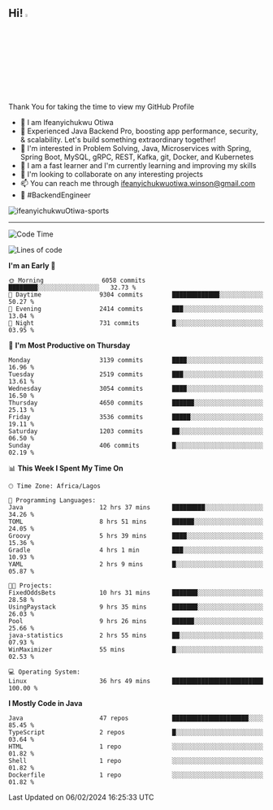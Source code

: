 <!-- BLOG-POST-LIST:START --><!-- BLOG-POST-LIST:END -->

## Hi! <img src="https://media.giphy.com/media/hvRJCLFzcasrR4ia7z/giphy.gif" width="4%"> 

Thank You for taking the time to view my GitHub Profile

- 👋 I am Ifeanyichukwu Otiwa
- 🚀 Experienced Java Backend Pro, boosting app performance, security, & scalability. Let's build something extraordinary together!
- 👀 I'm interested in Problem Solving, Java, Microservices with Spring, Spring Boot, MySQL, gRPC, REST, Kafka, git, Docker, and Kubernetes
- 🌱 I am a fast learner and I'm currently learning and improving my skills
- 💞️ I'm looking to collaborate on any interesting projects
- 📫 You can reach me through ifeanyichukwuotiwa.winson@gmail.com
- 🚀 #BackendEngineer

<p align="left" marginTop="10px"> <img src="https://komarev.com/ghpvc/?username=ifeanyichukwuOtiwa-sports&label=Profile%20views&color=0e75b6&style=for-the-badge" alt="ifeanyichukwuOtiwa-sports" /> </p>

***

<!--START_SECTION:waka-->
![Code Time](http://img.shields.io/badge/Code%20Time-2%2C218%20hrs%209%20mins-blue)

![Lines of code](https://img.shields.io/badge/From%20Hello%20World%20I%27ve%20Written-5.3%20million%20lines%20of%20code-blue)

**I'm an Early 🐤** 

```text
🌞 Morning                6058 commits        ████████░░░░░░░░░░░░░░░░░   32.73 % 
🌆 Daytime                9304 commits        █████████████░░░░░░░░░░░░   50.27 % 
🌃 Evening                2414 commits        ███░░░░░░░░░░░░░░░░░░░░░░   13.04 % 
🌙 Night                  731 commits         █░░░░░░░░░░░░░░░░░░░░░░░░   03.95 % 
```
📅 **I'm Most Productive on Thursday** 

```text
Monday                   3139 commits        ████░░░░░░░░░░░░░░░░░░░░░   16.96 % 
Tuesday                  2519 commits        ███░░░░░░░░░░░░░░░░░░░░░░   13.61 % 
Wednesday                3054 commits        ████░░░░░░░░░░░░░░░░░░░░░   16.50 % 
Thursday                 4650 commits        ██████░░░░░░░░░░░░░░░░░░░   25.13 % 
Friday                   3536 commits        █████░░░░░░░░░░░░░░░░░░░░   19.11 % 
Saturday                 1203 commits        ██░░░░░░░░░░░░░░░░░░░░░░░   06.50 % 
Sunday                   406 commits         █░░░░░░░░░░░░░░░░░░░░░░░░   02.19 % 
```


📊 **This Week I Spent My Time On** 

```text
🕑︎ Time Zone: Africa/Lagos

💬 Programming Languages: 
Java                     12 hrs 37 mins      █████████░░░░░░░░░░░░░░░░   34.26 % 
TOML                     8 hrs 51 mins       ██████░░░░░░░░░░░░░░░░░░░   24.05 % 
Groovy                   5 hrs 39 mins       ████░░░░░░░░░░░░░░░░░░░░░   15.36 % 
Gradle                   4 hrs 1 min         ███░░░░░░░░░░░░░░░░░░░░░░   10.93 % 
YAML                     2 hrs 9 mins        █░░░░░░░░░░░░░░░░░░░░░░░░   05.87 % 

🐱‍💻 Projects: 
FixedOddsBets            10 hrs 31 mins      ███████░░░░░░░░░░░░░░░░░░   28.58 % 
UsingPaystack            9 hrs 35 mins       ███████░░░░░░░░░░░░░░░░░░   26.03 % 
Pool                     9 hrs 26 mins       ██████░░░░░░░░░░░░░░░░░░░   25.66 % 
java-statistics          2 hrs 55 mins       ██░░░░░░░░░░░░░░░░░░░░░░░   07.93 % 
WinMaximizer             55 mins             █░░░░░░░░░░░░░░░░░░░░░░░░   02.53 % 

💻 Operating System: 
Linux                    36 hrs 49 mins      █████████████████████████   100.00 % 
```

**I Mostly Code in Java** 

```text
Java                     47 repos            █████████████████████░░░░   85.45 % 
TypeScript               2 repos             █░░░░░░░░░░░░░░░░░░░░░░░░   03.64 % 
HTML                     1 repo              ░░░░░░░░░░░░░░░░░░░░░░░░░   01.82 % 
Shell                    1 repo              ░░░░░░░░░░░░░░░░░░░░░░░░░   01.82 % 
Dockerfile               1 repo              ░░░░░░░░░░░░░░░░░░░░░░░░░   01.82 % 
```




 Last Updated on 06/02/2024 16:25:33 UTC
<!--END_SECTION:waka-->

<!--
<p align="center">
![trophy](https://github-profile-trophy.vercel.app/?username=ifeanyichukwuOtiwa-sports&theme=onedark) (https://github.com/ryo-ma/github-profile-trophy)
</p>
-->

<!---
ifeanyi-otiwa/ifeanyi-otiwa is a ✨ special ✨ repository because its `README.md` (this file) appears on your GitHub profile.
You can click the Preview link to take a look at your changes.
--->

